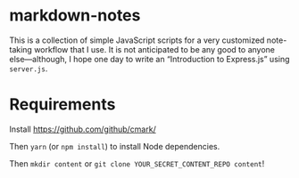 # markdown-notes

This is a collection of simple JavaScript scripts for a very customized note-taking workflow that I use. It is not anticipated to be any good to anyone else—although, I hope one day to write an “Introduction to Express.js” using `server.js`.

# Requirements

Install https://github.com/github/cmark/

Then `yarn` (or `npm install`) to install Node dependencies.

Then `mkdir content` or `git clone YOUR_SECRET_CONTENT_REPO content`!
